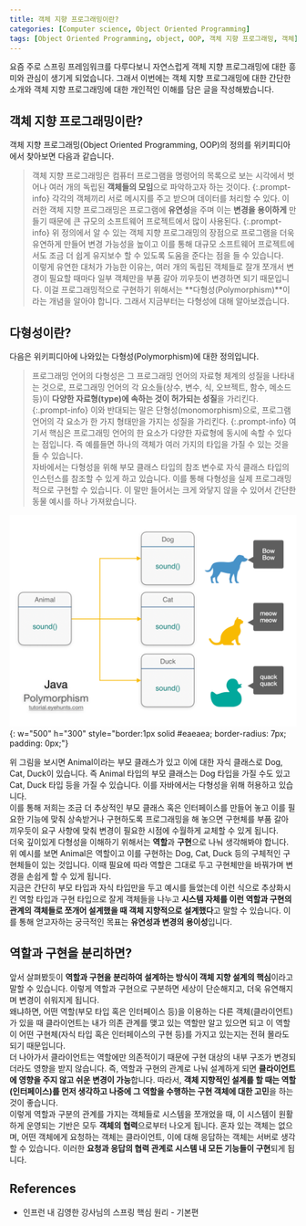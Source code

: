 ```yaml
---
title: 객체 지향 프로그래밍이란?
categories: [Computer science, Object Oriented Programming]
tags: [Object Oriented Programming, object, OOP, 객체 지향 프로그래밍, 객체]
---
```


요즘 주로 스프링 프레임워크를 다루다보니 자연스럽게 객체 지향 프로그래밍에 대한 흥미와 관심이 생기게 되었습니다. 그래서 이번에는 객체 지향 프로그래밍에 대한 간단한 소개와 객체 지향 프로그래밍에 대한 개인적인 이해를 담은 글을 작성해봤습니다.

## 객체 지향 프로그래밍이란?
객체 지향 프로그래밍(Object Oriented Programming, OOP)의 정의를 위키피디아에서 찾아보면 다음과 같습니다.
> 객체 지향 프로그래밍은 컴퓨터 프로그램을 명령어의 목록으로 보는 시각에서 벗어나 여러 개의 독립된 **객체들의 모임**으로 파악하고자 하는 것이다. 
{:.prompt-info}
> 각각의 객체끼리 서로 메시지를 주고 받으며 데이터를 처리할 수 있다. 이러한 객체 지향 프로그래밍은 프로그램에 **유연성**을 주며 이는 **변경을 용이하게** 만들기 때문에 큰 규모의 소프트웨어 프로젝트에서 많이 사용된다.
{:.prompt-info}
위 정의에서 알 수 있는 객체 지향 프로그래밍의 장점으로 프로그램을 더욱 유연하게 만들어 변경 가능성을 높이고 이를 통해 대규모 소프트웨어 프로젝트에서도 조금 더 쉽게 유지보수 할 수 있도록 도움을 준다는 점을 들 수 있습니다.  
이렇게 유연한 대처가 가능한 이유는, 여러 개의 독립된 객체들로 잘개 쪼개서 변경이 필요할 때마다 일부 객체만을 부품 갈아 끼우듯이 변경하면 되기 때문입니다. 이걸 프로그래밍적으로 구현하기 위해서는 **다형성(Polymorphism)**이라는 개념을 알아야 합니다. 그래서 지금부터는 다형성에 대해 알아보겠습니다.

## 다형성이란?
다음은 위키피디아에 나와있는 다형성(Polymorphism)에 대한 정의입니다.
> 프로그래밍 언어의 다형성은 그 프로그래밍 언어의 자료형 체계의 성질을 나타내는 것으로, 프로그래밍 언어의 각 요소들(상수, 변수, 식, 오브젝트, 함수, 메소드 등)이 **다양한 자료형(type)에 속하는 것이 허가되는 성질**을 가리킨다.
{:.prompt-info}
> 이와 반대되는 말은 단형성(monomorphism)으로, 프로그램 언어의 각 요소가 한 가지 형태만을 가지는 성질을 가리킨다.
{:.prompt-info}
여기서 핵심은 프로그래밍 언어의 한 요소가 다양한 자료형에 동시에 속할 수 있다는 점입니다. 즉 예를들면 하나의 객체가 여러 가지의 타입을 가질 수 있는 것을 들 수 있습니다.   
자바에서는 다형성을 위해 부모 클래스 타입의 참조 변수로 자식 클래스 타입의 인스턴스를 참조할 수 있게 하고 있습니다. 이를 통해 다형성을 실제 프로그래밍적으로 구현할 수 있습니다. 이 말만 들어서는 크게 와닿지 않을 수 있어서 간단한 동물 예시를 하나 가져왔습니다.

![polymorphism](/assets/img/what-is-oop/polymorphism.png){: w="500" h="300" style="border:1px solid #eaeaea; border-radius: 7px; padding: 0px;"}

위 그림을 보시면 Animal이라는 부모 클래스가 있고 이에 대한 자식 클래스로 Dog, Cat, Duck이 있습니다. 즉 Animal 타입의 부모 클래스는 Dog 타입을 가질 수도 있고 Cat, Duck 타입 등을 가질 수 있습니다. 이를 자바에서는 다형성을 위해 허용하고 있습니다.   
이를 통해 저희는 조금 더 추상적인 부모 클래스 혹은 인터페이스를 만들어 놓고 이를 필요한 기능에 맞춰 상속받거나 구현하도록 프로그래밍을 해 놓으면 구현체를 부품 갈아 끼우듯이 요구 사항에 맞춰 변경이 필요한 시점에 수월하게 교체할 수 있게 됩니다.   
더욱 깊이있게 다형성을 이해하기 위해서는 **역할**과 **구현**으로 나눠 생각해봐야 합니다. 위 예시를 보면 Animal은 역할이고 이를 구현하는 Dog, Cat, Duck 등의 구체적인 구현체들이 있는 것입니다. 이때 필요에 따라 역할은 그대로 두고 구현체만을 바꿔가며 변경을 손쉽게 할 수 있게 됩니다.   
지금은 간단히 부모 타입과 자식 타입만을 두고 예시를 들었는데 이런 식으로 추상화시킨 역할 타입과 구현 타입으로 잘게 객체들을 나누고 **시스템 자체를 이런 역할과 구현의 관계의 객체들로 쪼개어 설계했을 때 객체 지향적으로 설계했다**고 말할 수 있습니다. 이를 통해 얻고자하는 궁극적인 목표는 **유연성과 변경의 용이성**입니다.

## 역할과 구현을 분리하면?
앞서 살펴봤듯이 **역할과 구현을 분리하여 설계하는 방식이 객체 지향 설계의 핵심**이라고 말할 수 있습니다. 이렇게 역할과 구현으로 구분하면 세상이 단순해지고, 더욱 유연해지며 변경이 쉬워지게 됩니다.   
왜냐하면, 어떤 역할(부모 타입 혹은 인터페이스 등)을 이용하는 다른 객체(클라이언트)가 있을 때 클라이언트는 내가 의존 관계를 맺고 있는 역할만 알고 있으면 되고 이 역할이 어떤 구현체(자식 타입 혹은 인터페이스의 구현 등)를 가지고 있는지는 전혀 몰라도 되기 때문입니다.   
더 나아가서 클라이언트는 역할에만 의존적이기 때문에 구현 대상의 내부 구조가 변경되더라도 영향을 받지 않습니다. 즉, 역할과 구현의 관계로 나눠 설계하게 되면 **클라이언트에 영향을 주지 않고 쉬운 변경이 가능**합니다. 따라서, **객체 지향적인 설계를 할 때는 역할(인터페이스)를 먼저 생각하고 나중에 그 역할을 수행하는 구현 객체에 대한 고민**을 하는 것이 좋습니다.   
이렇게 역할과 구분의 관계를 가지는 객체들로 시스템을 쪼개었을 때, 이 시스템이 원활하게 운영되는 기반은 모두 **객체의 협력**으로부터 나오게 됩니다. 혼자 있는 객체는 없으며, 어떤 객체에게 요청하는 객체는 클라이언트, 이에 대해 응답하는 객체는 서버로 생각할 수 있습니다. 이러한 **요청과 응답의 협력 관계로 시스템 내 모든 기능들이 구현**되게 됩니다.

## References
* 인프런 내 김영한 강사님의 스프링 핵심 원리 - 기본편